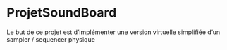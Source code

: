 # ProjetSoundBoard
Le but de ce projet est d’implémenter une version virtuelle simplifiée d’un sampler / sequencer physique
